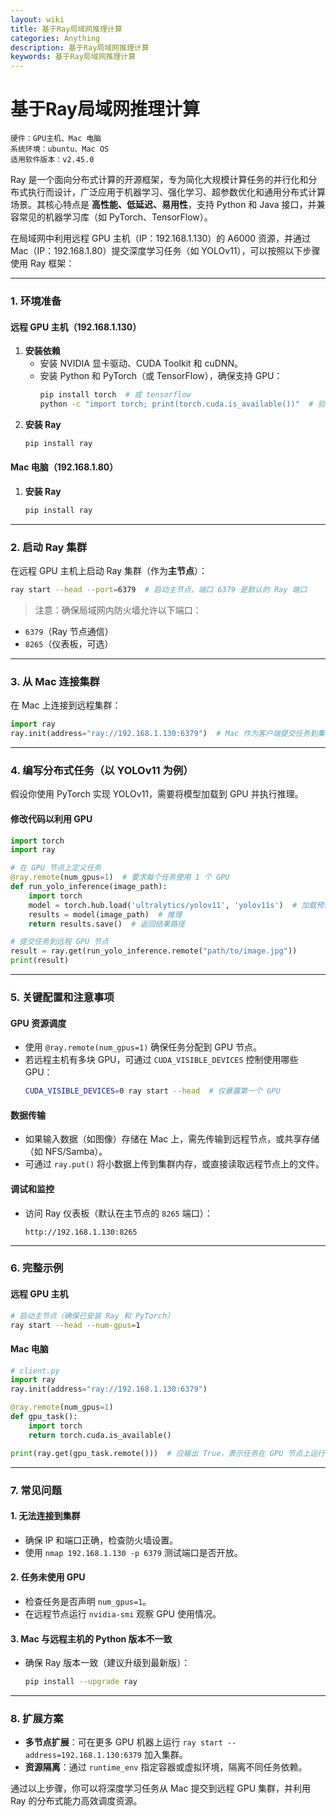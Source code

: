 ```yaml
---
layout: wiki
title: 基于Ray局域网推理计算
categories: Anything
description: 基于Ray局域网推理计算
keywords: 基于Ray局域网推理计算
---
```


# 基于Ray局域网推理计算

```
硬件：GPU主机、Mac 电脑
系统环境：ubuntu、Mac OS
适用软件版本：v2.45.0
```

Ray 是一个面向分布式计算的开源框架，专为简化大规模计算任务的并行化和分布式执行而设计，广泛应用于机器学习、强化学习、超参数优化和通用分布式计算场景。其核心特点是 **高性能、低延迟、易用性**，支持 Python 和 Java 接口，并兼容常见的机器学习库（如 PyTorch、TensorFlow）。

在局域网中利用远程 GPU 主机（IP：192.168.1.130）的 A6000 资源，并通过 Mac（IP：192.168.1.80）提交深度学习任务（如 YOLOv11），可以按照以下步骤使用 Ray 框架：

---

### **1. 环境准备**
#### **远程 GPU 主机（192.168.1.130）**
1. **安装依赖**
   - 安装 NVIDIA 显卡驱动、CUDA Toolkit 和 cuDNN。
   - 安装 Python 和 PyTorch（或 TensorFlow），确保支持 GPU：
     ```bash
     pip install torch  # 或 tensorflow
     python -c "import torch; print(torch.cuda.is_available())"  # 验证 GPU 可用
     ```
2. **安装 Ray**
   ```bash
   pip install ray
   ```

#### **Mac 电脑（192.168.1.80）**
1. **安装 Ray**
   ```bash
   pip install ray
   ```

---

### **2. 启动 Ray 集群**
在远程 GPU 主机上启动 Ray 集群（作为**主节点**）：
```bash
ray start --head --port=6379  # 启动主节点，端口 6379 是默认的 Ray 端口
```
> 注意：确保局域网内防火墙允许以下端口：
- `6379`（Ray 节点通信）
- `8265`（仪表板，可选）

---

### **3. 从 Mac 连接集群**
在 Mac 上连接到远程集群：
```python
import ray
ray.init(address="ray://192.168.1.130:6379")  # Mac 作为客户端提交任务到集群
```

---

### **4. 编写分布式任务（以 YOLOv11 为例）**
假设你使用 PyTorch 实现 YOLOv11，需要将模型加载到 GPU 并执行推理。

#### **修改代码以利用 GPU**
```python
import torch
import ray

# 在 GPU 节点上定义任务
@ray.remote(num_gpus=1)  # 要求每个任务使用 1 个 GPU
def run_yolo_inference(image_path):
    import torch
    model = torch.hub.load('ultralytics/yolov11', 'yolov11s')  # 加载预训练模型
    results = model(image_path)  # 推理
    return results.save()  # 返回结果路径

# 提交任务到远程 GPU 节点
result = ray.get(run_yolo_inference.remote("path/to/image.jpg"))
print(result)
```

---

### **5. 关键配置和注意事项**
#### **GPU 资源调度**
- 使用 `@ray.remote(num_gpus=1)` 确保任务分配到 GPU 节点。
- 若远程主机有多块 GPU，可通过 `CUDA_VISIBLE_DEVICES` 控制使用哪些 GPU：
  ```bash
  CUDA_VISIBLE_DEVICES=0 ray start --head  # 仅暴露第一个 GPU
  ```

#### **数据传输**
- 如果输入数据（如图像）存储在 Mac 上，需先传输到远程节点，或共享存储（如 NFS/Samba）。
- 可通过 `ray.put()` 将小数据上传到集群内存，或直接读取远程节点上的文件。

#### **调试和监控**
- 访问 Ray 仪表板（默认在主节点的 `8265` 端口）：
  ```
  http://192.168.1.130:8265
  ```

---

### **6. 完整示例**
#### **远程 GPU 主机**
```bash
# 启动主节点（确保已安装 Ray 和 PyTorch）
ray start --head --num-gpus=1
```

#### **Mac 电脑**
```python
# client.py
import ray
ray.init(address="ray://192.168.1.130:6379")

@ray.remote(num_gpus=1)
def gpu_task():
    import torch
    return torch.cuda.is_available()

print(ray.get(gpu_task.remote()))  # 应输出 True，表示任务在 GPU 节点上运行
```

---

### **7. 常见问题**
#### **1. 无法连接到集群**
- 确保 IP 和端口正确，检查防火墙设置。
- 使用 `nmap 192.168.1.130 -p 6379` 测试端口是否开放。

#### **2. 任务未使用 GPU**
- 检查任务是否声明 `num_gpus=1`。
- 在远程节点运行 `nvidia-smi` 观察 GPU 使用情况。

#### **3. Mac 与远程主机的 Python 版本不一致**
- 确保 Ray 版本一致（建议升级到最新版）：
  ```bash
  pip install --upgrade ray
  ```

---

### **8. 扩展方案**
- **多节点扩展**：可在更多 GPU 机器上运行 `ray start --address=192.168.1.130:6379` 加入集群。
- **资源隔离**：通过 `runtime_env` 指定容器或虚拟环境，隔离不同任务依赖。

通过以上步骤，你可以将深度学习任务从 Mac 提交到远程 GPU 集群，并利用 Ray 的分布式能力高效调度资源。